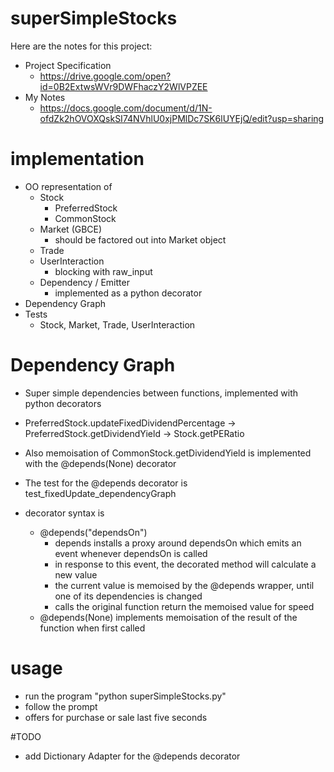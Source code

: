 # superSimpleStocks

Here are the notes for this project: 
 - Project Specification
   - https://drive.google.com/open?id=0B2ExtwsWVr9DWFhaczY2WlVPZEE
 - My Notes
   - https://docs.google.com/document/d/1N-ofdZk2hOVOXQskSI74NVhlU0xjPMlDc7SK6lUYEjQ/edit?usp=sharing
 
# implementation
 - OO representation of 
   - Stock
     - PreferredStock
     - CommonStock
   - Market (GBCE)
     - should be factored out into Market object
   - Trade
   - UserInteraction
     - blocking with raw_input
   - Dependency / Emitter
     - implemented as a python decorator
 - Dependency Graph
 - Tests
   - Stock, Market, Trade, UserInteraction
   
# Dependency Graph
  - Super simple dependencies between functions, implemented with python decorators
  - PreferredStock.updateFixedDividendPercentage -> PreferredStock.getDividendYield -> Stock.getPERatio
  - Also memoisation of CommonStock.getDividendYield is implemented with the @depends(None) decorator
  - The test for the @depends decorator is test_fixedUpdate_dependencyGraph
  
  - decorator syntax is
    - @depends("dependsOn")
      - depends installs a proxy around dependsOn which emits an event whenever dependsOn is called
      - in response to this event, the decorated method will calculate a new value
      - the current value is memoised by the @depends wrapper, until one of its dependencies is changed
      - calls the original function return the memoised value for speed
    - @depends(None) implements memoisation of the result of the function when first called
 
# usage
  - run the program "python superSimpleStocks.py"
  - follow the prompt
  - offers for purchase or sale last five seconds
     
#TODO
  - add Dictionary Adapter for the @depends decorator
